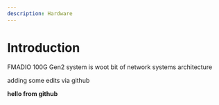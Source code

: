 ```yaml
---
description: Hardware
---
```


# Introduction

FMADIO 100G Gen2 system is woot bit of network systems architecture

adding some edits via github

 **hello from github** 


